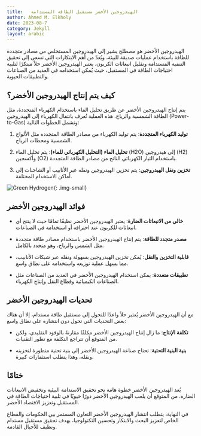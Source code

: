 ```yaml
---
title:   الهيدروجين الأخضر مستقبل الطاقة المستدامة
author: Ahmed M. Elkholy
date: 2023-08-7
category: Jekyll
layout: arabic
---
```



الهيدروجين الأخضر هو مصطلح يشير إلى الهيدروجين المستخلص من مصادر متجددة للطاقة باستخدام عمليات صديقة للبيئة، ويُعدّ من أهم الابتكارات التي تسعى إلى تحقيق التنمية المستدامة وتقليل انبعاثات الكربون. يعتبر الهيدروجين الأخضر حلاً مبتكرًا لتلبية احتياجات الطاقة في المستقبل، حيث يُمكن استخدامه في العديد من الصناعات والتطبيقات الحيوية.


## كيف يتم إنتاج الهيدروجين الأخضر؟

يتم إنتاج الهيدروجين الأخضر عن طريق تحليل الماء باستخدام الكهرباء المتجددة، مثل الطاقة الشمسية والرياح. هذه العملية تُعرف بانتقال الكهرباء إلى الهيدروجين (Power-to-Gas) وتشمل الخطوات التالية:

1. **توليد الكهرباء المتجددة**: يتم توليد الكهرباء من مصادر الطاقة المتجددة مثل الألواح الشمسية ومحطات الرياح.

2. **تحليل الماء (التحليل الكهربائي للماء)**: يتم تحليل الماء (H2O) إلى هيدروجين (H2) وأكسجين (O2) باستخدام التيار الكهربائي الناتج من مصادر الطاقة المتجددة.

3. **تخزين ونقل الهيدروجين**: يتم تخزين الهيدروجين ونقله عبر الأنابيب أو الشاحنات إلى أماكن الاستخدام المختلفة.

![Green Hydrogen ](https://th.bing.com/th/id/OIG.omMa9QPIXgADEfRs2VO3?pid=ImgGn){: .img-small}

## فوائد الهيدروجين الأخضر

- **خالي من الانبعاثات الضارة**: يعتبر الهيدروجين الأخضر نظيفًا تمامًا حيث لا ينتج أي انبعاثات للكربون عند احتراقه أو استخدامه في الصناعات.

- **مصدر متجدد للطاقة**: يتم إنتاج الهيدروجين الأخضر باستخدام مصادر طاقة متجددة مثل الشمس والرياح، وهو متجدد بالكامل.

- **قابلية التخزين والنقل**: يُمكن تخزين الهيدروجين بسهولة ونقله عبر شبكات الأنابيب، مما يسهل عملية توزيعه واستخدامه على نطاق واسع.

- **تطبيقات متعددة**: يمكن استخدام الهيدروجين الأخضر في العديد من الصناعات مثل الصناعات الكيميائية وقطاع النقل وإنتاج الكهرباء.

## تحديات الهيدروجين الأخضر

مع أن الهيدروجين الأخضر يُعتبر حلاً واعدًا للتحول إلى مستقبل طاقة مستدام، إلا أن هناك بعض التحديات التي تحول دون انتشاره على نطاق واسع:

- **تكلفة الإنتاج**: ما زال إنتاج الهيدروجين الأخضر مكلفًا مقارنةً بالوقود التقليدي، ولكن من المتوقع أن تتراجع التكلفة مع تطور التقنيات.

- **بنية البنية التحتية**: تحتاج صناعة الهيدروجين الأخضر إلى بنية تحتية متطورة لتخزينه ونقله، وهذا يتطلب استثمارات كبيرة.

## ختامًا

يُعد الهيدروجين الأخضر خطوة هامة نحو تحقيق الاستدامة البيئية وتخفيض الانبعاثات الضارة. من المتوقع أن يلعب الهيدروجين الأخضر دورًا حيويًا في تلبية احتياجات الطاقة في المستقبل وتعزيز الاقتصاد الأخضر.

في النهاية، يتطلب انتشار الهيدروجين الأخضر التعاون المستمر بين الحكومات والقطاع الخاص لتعزيز البحث والابتكار وتحسين التكنولوجيا، بهدف تحقيق مستقبل مستدام ونظيف للأجيال القادمة.
